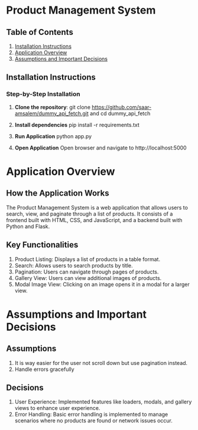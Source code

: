 # Product Management System

## Table of Contents
1. [Installation Instructions](#installation-instructions)
2. [Application Overview](#application-overview)
3. [Assumptions and Important Decisions](#assumptions-and-important-decisions)

## Installation Instructions
### Step-by-Step Installation

1. **Clone the repository**:
   git clone https://github.com/saar-amsalem/dummy_api_fetch.git
   and cd dummy_api_fetch

2. **Install dependencies**
   pip install -r requirements.txt

3. **Run Application**
  python app.py

4. **Open Application**
   Open browser and navigate to http://localhost:5000

# Application Overview
## How the Application Works
The Product Management System is a web application that allows users to search, view, and paginate through a list of products. It consists of a frontend built with HTML, CSS, and JavaScript, and a backend built with Python and Flask.

## Key Functionalities
1. Product Listing: Displays a list of products in a table format.
2. Search: Allows users to search products by title.
3. Pagination: Users can navigate through pages of products.
4. Gallery View: Users can view additional images of products.
5. Modal Image View: Clicking on an image opens it in a modal for a larger view.

# Assumptions and Important Decisions
## Assumptions
1. It is way easier for the user not scroll down but use pagination instead.
2. Handle errors gracefully

## Decisions
1. User Experience: Implemented features like loaders, modals, and gallery views to enhance user experience.
2. Error Handling: Basic error handling is implemented to manage scenarios where no products are found or network issues occur.
